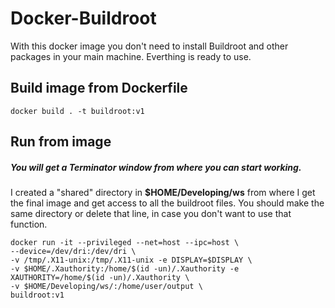 # Docker-Buildroot

With this docker image you don't need to install Buildroot and other packages in your main machine. Everthing is ready to use.


## Build image from Dockerfile

```
docker build . -t buildroot:v1
```

## Run from image
##### You will get a Terminator window from where you can start working.
I created a "shared" directory in **$HOME/Developing/ws** from where I get the final image and get access to all the buildroot files. You should make the same directory or delete that line, in case you don't want to use that function.
```
docker run -it --privileged --net=host --ipc=host \
--device=/dev/dri:/dev/dri \
-v /tmp/.X11-unix:/tmp/.X11-unix -e DISPLAY=$DISPLAY \
-v $HOME/.Xauthority:/home/$(id -un)/.Xauthority -e XAUTHORITY=/home/$(id -un)/.Xauthority \
-v $HOME/Developing/ws/:/home/user/output \
buildroot:v1
```
